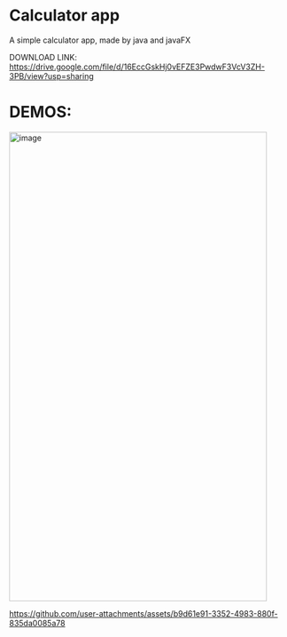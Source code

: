 # Calculator app
A simple calculator app, made by java and javaFX

DOWNLOAD LINK: https://drive.google.com/file/d/16EccGskHj0vEFZE3PwdwF3VcV3ZH-3PB/view?usp=sharing

# DEMOS:
<img width="465" height="845" alt="image" src="https://github.com/user-attachments/assets/26ddcb90-2112-4912-abf0-fc44114f68b8" />


https://github.com/user-attachments/assets/b9d61e91-3352-4983-880f-835da0085a78

